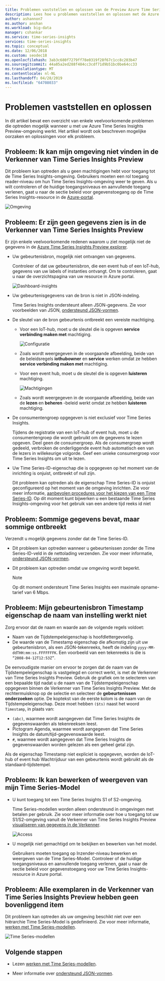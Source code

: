 ```yaml
---
title: Problemen vaststellen en oplossen van de Preview Azure Time Series Insights | Microsoft Docs
description: Lees hoe u problemen vaststellen en oplossen met de Azure Time Series Insights-Preview.
author: ashannon7
ms.author: anshan
ms.workload: big-data
manager: cshankar
ms.service: time-series-insights
services: time-series-insights
ms.topic: conceptual
ms.date: 12/06/2018
ms.custom: seodec18
ms.openlocfilehash: 3ab3c680f7279ff78e0319f28f67c1cc8c203b47
ms.sourcegitcommit: 44a85a2ed288f484cc3cdf71d9b51bc0be64cc33
ms.translationtype: MT
ms.contentlocale: nl-NL
ms.lasthandoff: 04/28/2019
ms.locfileid: "64708033"
---
```

# <a name="diagnose-and-troubleshoot"></a>Problemen vaststellen en oplossen

In dit artikel bevat een overzicht van enkele veelvoorkomende problemen die optreden mogelijk wanneer u met uw Azure Time Series Insights Preview-omgeving werkt. Het artikel wordt ook beschreven mogelijke oorzaken en oplossingen voor elk probleem.

## <a name="problem-i-cant-find-my-environment-in-the-time-series-insights-preview-explorer"></a>Probleem: Ik kan mijn omgeving niet vinden in de Verkenner van Time Series Insights Preview

Dit probleem kan optreden als u geen machtigingen hebt voor toegang tot de Time Series Insights-omgeving. Gebruikers moeten een rol toegang reader-niveau om hun Time Series Insights-omgeving weer te geven. Als u wilt controleren of de huidige toegangsniveaus en aanvullende toegang verlenen, gaat u naar de sectie beleid voor gegevenstoegang op de Time Series Insights-resource in de [Azure-portal](https://portal.azure.com/).

  ![Omgeving][1]

## <a name="problem-no-data-is-seen-in-the-time-series-insights-preview-explorer"></a>Probleem: Er zijn geen gegevens zien is in de Verkenner van Time Series Insights Preview

Er zijn enkele veelvoorkomende redenen waarom u ziet mogelijk niet de gegevens in de [Azure Time Series Insights Preview explorer](https://insights.timeseries.azure.com/preview).

- Uw gebeurtenisbron, mogelijk niet ontvangen van gegevens.

    Controleer of dat uw gebeurtenisbron, die een event hub of een IoT-hub, gegevens van uw labels of instanties ontvangt. Om te controleren, gaat u naar de overzichtspagina van uw resource in Azure portal.

    ![Dashboard-insights][2]

- Uw gebeurtenisgegevens van de bron is niet in JSON-indeling.

    Time Series Insights ondersteunt alleen JSON-gegevens. Zie voor voorbeelden van JSON, [ondersteund JSON-vormen](./how-to-shape-query-json.md).

- De sleutel van de bron gebeurtenis ontbreekt een vereiste machtiging.

  * Voor een IoT-hub, moet u de sleutel die is opgeven **service verbinding maken met** machtiging.

    ![Configuratie][3]

  * Zoals wordt weergegeven in de voorgaande afbeelding, beide van de beleidsregels **iothubowner** en **service** werken omdat ze hebben **service verbinding maken met** machtiging.
  * Voor een event hub, moet u de sleutel die is opgeven **luisteren** machtiging.
  
    ![Machtigingen][4]

  * Zoals wordt weergegeven in de voorgaande afbeelding, beide van de **lezen** en **beheren** -beleid werkt omdat ze hebben **luisteren** machtiging.

- De consumentengroep opgegeven is niet exclusief voor Time Series Insights.

    Tijdens de registratie van een IoT-hub of event hub, moet u de consumentengroep die wordt gebruikt om de gegevens te lezen opgeven. Deel geen de consumergroep. Als de consumergroep wordt gedeeld, verbroken de onderliggende event hub automatisch een van de lezers in willekeurige volgorde. Geef een unieke consumergroep voor Time Series Insights om uit te lezen.

- Uw Time Series-ID-eigenschap die is opgegeven op het moment van de inrichting is onjuist, ontbreekt of null zijn.

    Dit probleem kan optreden als de eigenschap Time Series-ID is onjuist geconfigureerd op het moment van de omgeving inrichten. Zie voor meer informatie, [aanbevolen procedures voor het kiezen van een Time Series-ID](./time-series-insights-update-how-to-id.md). Op dit moment kunt bijwerken u een bestaande Time Series Insights-omgeving voor het gebruik van een andere tijd reeks id niet

## <a name="problem-some-data-shows-but-some-is-missing"></a>Probleem: Sommige gegevens bevat, maar sommige ontbreekt

Verzendt u mogelijk gegevens zonder dat de Time Series-ID.

- Dit probleem kan optreden wanneer u gebeurtenissen zonder de Time Series-ID-veld in de nettolading verzenden. Zie voor meer informatie, [ondersteund JSON-vormen](./how-to-shape-query-json.md).

- Dit probleem kan optreden omdat uw omgeving wordt beperkt.

    > [!NOTE]
    > Op dit moment ondersteunt Time Series Insights een maximale opname-tarief van 6 Mbps.

## <a name="problem-my-event-sources-timestamp-property-name-setting-doesnt-work"></a>Probleem: Mijn gebeurtenisbron Timestamp eigenschap de naam van instelling werkt niet

Zorg ervoor dat de naam en waarde aan de volgende regels voldoet:

* Naam van de Tijdstempeleigenschap is hoofdlettergevoelig.
* De waarde van de Timestamp eigenschap die afkomstig zijn uit uw gebeurtenisbron, als een JSON-tekenreeks, heeft de indeling `yyyy-MM-ddTHH:mm:ss.FFFFFFFK`. Een voorbeeld van een tekenreeks is die is `“2008-04-12T12:53Z”`.

De eenvoudigste manier om ervoor te zorgen dat de naam van de Tijdstempeleigenschap is vastgelegd en correct werkt, is met de Verkenner van Time Series Insights Preview. Gebruik de grafiek om te selecteren van een bepaalde tijd nadat u de naam van de Tijdstempeleigenschap opgegeven binnen de Verkenner van Time Series Insights Preview. Met de rechtermuisknop op de selectie en selecteer de **gebeurtenissen onderzoeken** optie. De koptekst van de eerste kolom is de naam van de Tijdstempeleigenschap. Deze moet hebben `($ts)` naast het woord `Timestamp`, in plaats van:

* `(abc)`, waarmee wordt aangegeven dat Time Series Insights de gegevenswaarden als tekenreeksen leest.
* Pictogram Agenda, waarmee wordt aangegeven dat Time Series Insights de datum/tijd-gegevenswaarde leest.
* `#`, waarmee wordt aangegeven dat Time Series Insights de gegevenswaarden worden gelezen als een geheel getal zijn.

Als de eigenschap Timestamp niet expliciet is opgegeven, worden de IoT-hub of event hub Wachtrijduur van een gebeurtenis wordt gebruikt als de standaard-tijdstempel.

## <a name="problem-i-cant-edit-or-view-my-time-series-model"></a>Probleem: Ik kan bewerken of weergeven van mijn Time Series-Model

- U kunt toegang tot een Time Series Insights S1 of S2-omgeving.

   Time Series-modellen worden alleen ondersteund in omgevingen met betalen per gebruik. Zie voor meer informatie over hoe u toegang tot uw S1/S2-omgeving vanuit de Verkenner van Time Series Insights Preview [visualiseren van gegevens in de Verkenner](./time-series-insights-update-explorer.md).

   ![Access][5]

- U mogelijk niet gemachtigd om te bekijken en bewerken van het model.

   Gebruikers moeten toegang op Inzender-niveau bewerken en weergeven van de Time Series-Model. Controleer of de huidige toegangsniveaus en aanvullende toegang verlenen, gaat u naar de sectie beleid voor gegevenstoegang voor uw Time Series Insights-resource in Azure portal.

## <a name="problem-all-my-instances-in-the-time-series-insights-preview-explorer-dont-have-a-parent"></a>Probleem: Alle exemplaren in de Verkenner van Time Series Insights Preview hebben geen bovenliggend item

Dit probleem kan optreden als uw omgeving beschikt niet over een hiërarchie Time Series-Model is gedefinieerd. Zie voor meer informatie, [werken met Time Series-modellen](./time-series-insights-update-how-to-tsm.md).

  ![Time Series-modellen][6]

## <a name="next-steps"></a>Volgende stappen

- Lezen [werken met Time Series-modellen](./time-series-insights-update-how-to-tsm.md).

- Meer informatie over [ondersteund JSON-vormen](./how-to-shape-query-json.md).

<!-- Images -->
[1]: media/v2-update-diagnose-and-troubleshoot/environment.png
[2]: media/v2-update-diagnose-and-troubleshoot/dashboard-insights.png
[3]: media/v2-update-diagnose-and-troubleshoot/configuration.png
[4]: media/v2-update-diagnose-and-troubleshoot/permissions.png
[5]: media/v2-update-diagnose-and-troubleshoot/access.png
[6]: media/v2-update-diagnose-and-troubleshoot/tsm.png